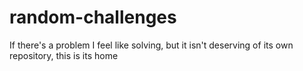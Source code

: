 # random-challenges
If there's a problem I feel like solving, but it isn't deserving of its own repository, this is its home
